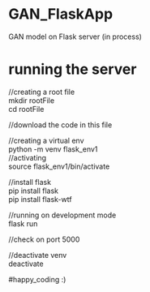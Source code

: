 # GAN_FlaskApp
 GAN model on Flask server (in process)




# running the server

//creating a root file <br />
mkdir rootFile <br />
cd rootFile <br />

//download the code in this file <br />

//creating a virtual env <br />
python -m venv flask_env1 <br />
//activating <br />
source flask_env1/bin/activate <br />

//install flask <br />
pip install flask <br />
pip install flask-wtf <br />

//running on development mode <br />
flask run <br />

//check on port 5000 <br />

//deactivate venv <br />
deactivate

#happy_coding :) <br />


